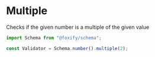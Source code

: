 # Multiple

Checks if the given number is a multiple of the given value

```typescript
import Schema from "@foxify/schema";

const Validator = Schema.number().multiple(2);
```

